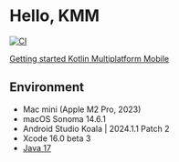 # Hello, KMM

[![CI](https://github.com/ykws/hello-kmm/actions/workflows/ci.yml/badge.svg)](https://github.com/ykws/hello-kmm/actions/workflows/ci.yml)

[Getting started Kotlin Multiplatform Mobile](https://kotlinlang.org/docs/kmm-getting-started.html)

## Environment
- Mac mini (Apple M2 Pro, 2023)
- macOS Sonoma 14.6.1
- Android Studio Koala | 2024.1.1 Patch 2
- Xcode 16.0 beta 3
- [Java 17](https://www.oracle.com/java/technologies/downloads/#jdk17-mac)
